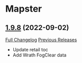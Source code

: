 # Mapster

## [1.9.8](https://github.com/Nevcairiel/Mapster/tree/1.9.8) (2022-09-02)
[Full Changelog](https://github.com/Nevcairiel/Mapster/compare/1.9.7...1.9.8) [Previous Releases](https://github.com/Nevcairiel/Mapster/releases)

- Update retail toc  
- Add Wrath FogClear data  

